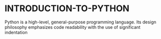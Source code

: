 # INTRODUCTION-TO-PYTHON
Python is a high-level, general-purpose programming language. Its design philosophy emphasizes code readability with the use of significant indentation
